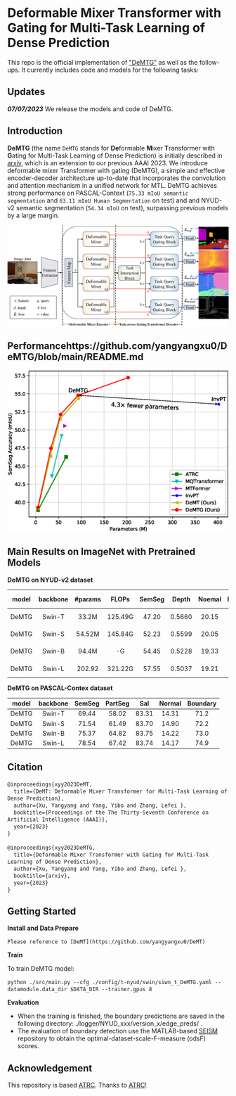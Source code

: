 # Deformable Mixer Transformer with Gating for Multi-Task Learning of Dense Prediction

This repo is the official implementation of ["DeMTG"](https://arxiv.org/abs/2301.03461) as well as the follow-ups. It currently includes code and models for the following tasks:



## Updates

***07/07/2023***
We release the models and code of DeMTG.


## Introduction

**DeMTG** (the name `DeMTG` stands for **De**formable **M**ixer **T**ransformer with **G**ating for Multi-Task Learning of Dense
Prediction) is initially described in [arxiv](https://arxiv.org/pdf/2301.03461.pdf), which is an extension to our previous AAAI 2023.
We introduce deformable mixer Transformer with gating (DeMTG), a simple and effective encoder-decoder architecture up-to-date that incorporates the convolution and attention mechanism in a unified network for MTL.
DeMTG achieves strong performance on PASCAL-Context (`75.33 mIoU semantic segmentation` and `63.11 mIoU Human Segmentation` on test) and
 and NYUD-v2 semantic segmentation (`54.34 mIoU` on test), surpassing previous models by a large margin.

![DeMTG](figures/overview_5.png)

## Performancehttps://github.com/yangyangxu0/DeMTG/blob/main/README.md
![DeMTG](figures/Params_vs_acc.png#w80)

## Main Results on ImageNet with Pretrained Models

**DeMTG on NYUD-v2 dataset**

| model|backbone|#params| FLOPs | SemSeg| Depth | Noemal|Boundary| model checkpopint | log |
| :---: | :---: | :---: | :---: | :---: | :---: | :---: | :---: |:---: |:---: |
| DeMTG | Swin-T | 33.2M  |125.49G |47.20	 |0.5660  |20.15  |77.2| [Google Drive]() | [log]()  |
| DeMTG | Swin-S | 54.52M |145.84G |52.23	 |0.5599  |20.05	 |78.4 | [Google Drive]() | [log]() |
| DeMTG | Swin-B | 94.4M  |-G      |54.45  |0.5228  |19.33  |78.6 | [Google Drive]() | [log]() |
| DeMTG | Swin-L | 202.92 |321.22G |57.55	 |0.5037	 |19.21	 |79.0 | [Google Drive]() | [log]() |

**DeMTG on PASCAL-Contex dataset**

| model | backbone |  SemSeg | PartSeg | Sal | Normal| Boundary| 
| :---: | :---: | :---: | :---: | :---: | :---: | :---: |
| DeMTG | Swin-T | 69.44	 |58.02	 |83.31	 |14.31  |71.2 | [Google Drive]() | [log]()  |
| DeMTG | Swin-S | 71.54  |61.49	 |83.70  |14.90  |72.2 | [Google Drive]() | [log]()  |
| DeMTG | Swin-B | 75.37  |64.82	 |83.75	 |14.22	 |73.0 | [Google Drive]() | [log]()  |
| DeMTG | Swin-L | 78.54	 |67.42	 |83.74	 |14.17	 |74.9 | [Google Drive]() | [log]()  |


## Citation

```
@inproceedings{xyy2023DeMT,
  title={DeMT: Deformable Mixer Transformer for Multi-Task Learning of Dense Prediction},
  author={Xu, Yangyang and Yang, Yibo and Zhang, Lefei },
  booktitle={Proceedings of the The Thirty-Seventh Conference on Artificial Intelligence (AAAI)},
  year={2023}
}

@inproceedings{xyy2023DeMTG,
  title={Deformable Mixer Transformer with Gating for Multi-Task Learning of Dense Prediction},
  author={Xu, Yangyang and Yang, Yibo and Zhang, Lefei },
  booktitle={arxiv},
  year={2023}
}
```


## Getting Started
**Install and Data Prepare**

```
Please reference to [DeMT](https://github.com/yangyangxu0/DeMT)
```



**Train**

To train DeMTG model:
```
python ./src/main.py --cfg ./config/t-nyud/swin/siwn_t_DeMTG.yaml --datamodule.data_dir $DATA_DIR --trainer.gpus 8
```

**Evaluation**

- When the training is finished, the boundary predictions are saved in the following directory: ./logger/NYUD_xxx/version_x/edge_preds/ .
- The evaluation of boundary detection use the MATLAB-based [SEISM](https://github.com/jponttuset/seism) repository to obtain the optimal-dataset-scale-F-measure (odsF) scores.


## Acknowledgement
This repository is based [ATRC](https://github.com/brdav/atrc). Thanks to [ATRC](https://github.com/brdav/atrc)!

